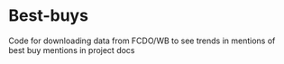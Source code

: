 # Best-buys
Code for downloading data from FCDO/WB to see trends in mentions of best buy mentions in project docs
